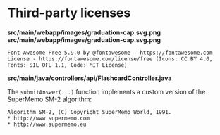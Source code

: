 # Third-party licenses

**src/main/webapp/images/graduation-cap.svg.png** \
**src/main/webapp/images/graduation-cap.svg.png**

    Font Awesome Free 5.9.0 by @fontawesome - https://fontawesome.com
    License - https://fontawesome.com/license/free (Icons: CC BY 4.0, Fonts: SIL OFL 1.1, Code: MIT License)

**src/main/java/controllers/api/FlashcardController.java**

The `submitAnswer(...)` function implements a custom version of the SuperMemo SM-2 algorithm:

    Algorithm SM-2, (C) Copyright SuperMemo World, 1991.
    * http://www.supermemo.com
    * http://www.supermemo.eu
